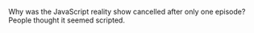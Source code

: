 Why was the JavaScript reality show cancelled after only one episode?
     People thought it seemed scripted.
